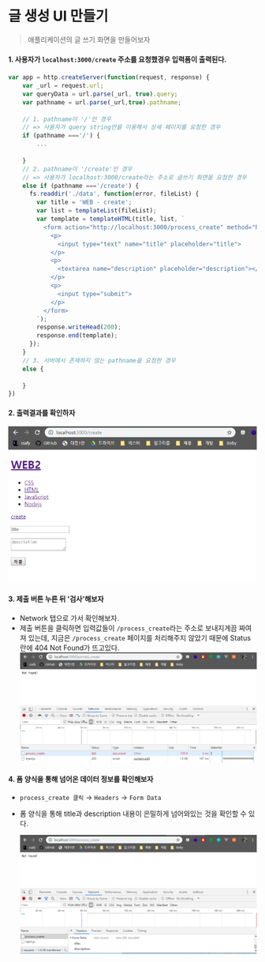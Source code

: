 # 글 생성 UI 만들기

> 애플리케이션의 글 쓰기 화면을 만들어보자



#### 1. 사용자가 `localhost:3000/create` 주소를 요청했경우 입력폼이 출력된다.

```javascript
var app = http.createServer(function(request, response) {
    var _url = request.url;
    var queryData = url.parse(_url, true).query;
    var pathname = url.parse(_url,true).pathname;
    
    // 1. pathname이 '/'인 경우
    // => 사용자가 query string만을 이용해서 상세 페이지를 요청한 경우
    if (pathname ==='/') {
        ...
    
    }
    // 2. pathname이 '/create'인 경우
    // => 사용자가 localhost:3000/create라는 주소로 글쓰기 화면을 요청한 경우
    else if (pathname ==='/create') {
      fs.readdir('./data', function(error, fileList) {
        var title = 'WEB - create';
        var list = templateList(fileList);
        var template = templateHTML(title, list, `
          <form action="http://localhost:3000/process_create" method="POST">
            <p>
              <input type="text" name="title" placeholder="title">
            </p>
            <p>
              <textarea name="description" placeholder="description"></textarea>
            </p>
            <p>
              <input type="submit">
            </p>
          </form>
        `);
        response.writeHead(200);
        response.end(template);
      });
    }
    // 3. 서버에서 존재하지 않는 pathname을 요청한 경우
    else {
        
    }
})
```



#### 2. 출력결과를 확인하자

![1559287050528](assets/1559287050528.png)

#### 3. 제출 버튼 누른 뒤 '검사'해보자

- Network 탭으로 가서 확인해보자.
- 제출 버튼을 클릭하면 입력값들이 `/process_create`라는 주소로 보내지게끔 짜여져 있는데,
  지금은 `/process_create` 페이지를 처리해주지 않았기 때문에 Status란에 404 Not Found가 뜨고있다.
  ![1559287223828](assets/1559287223828.png)





#### 4. 폼 양식을 통해 넘어온 데이터 정보를 확인해보자

* `process_create 클릭` → `Headers` → `Form Data`

* 폼 양식을 통해 title과 description 내용이 은밀하게 넘어와있는 것을 확인할 수 있다.

  ![1559287439794](assets/1559287439794.png)

